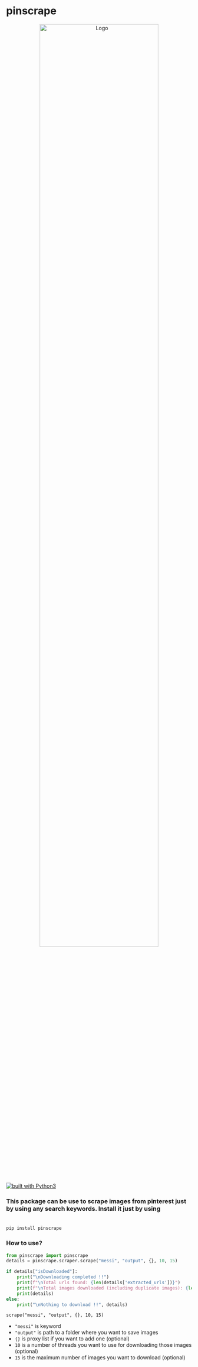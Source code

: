 # pinscrape

<p align="center">
    <img src="image/banner.png" alt="Logo" width="80%">
</p>

[![built with Python3](https://img.shields.io/badge/built%20with-Python3.6+-red.svg)](https://www.python.org/)

### This package can be use to scrape images from pinterest just by using any search keywords. Install it just by using <br><br>
`pip install pinscrape`
### How to use?
```python
from pinscrape import pinscrape
details = pinscrape.scraper.scrape("messi", "output", {}, 10, 15)

if details["isDownloaded"]:
    print("\nDownloading completed !!")
    print(f"\nTotal urls found: {len(details['extracted_urls'])}")
    print(f"\nTotal images downloaded (including duplicate images): {len(details['urls_list'])}")
    print(details)
else:
    print("\nNothing to download !!", details)
```

`scrape("messi", "output", {}, 10, 15)` <br/>
- `"messi"` is keyword
- `"output"` is path to a folder where you want to save images
- `{}` is proxy list if you want to add one (optional)
- `10` is a number of threads you want to use for downloading those images (optional)
- `15` is the maximum number of images you want to download (optional)
